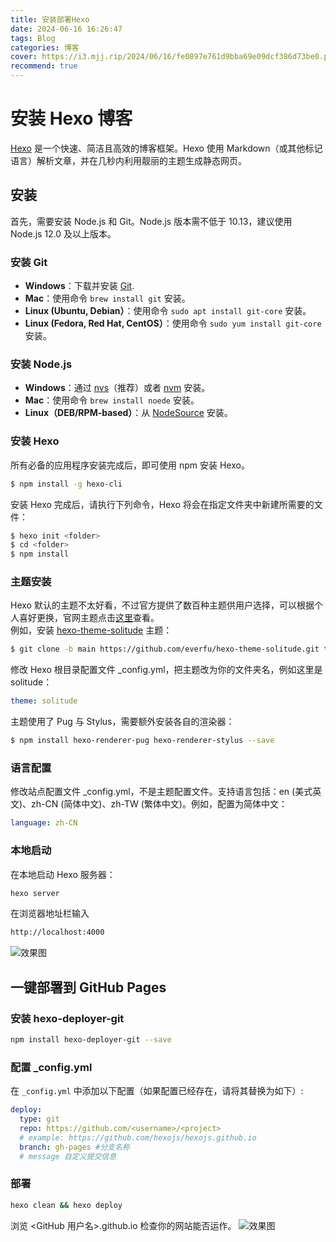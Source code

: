 ```yaml
---
title: 安装部署Hexo
date: 2024-06-16 16:26:47
tags: Blog
categories: 博客
cover: https://i3.mjj.rip/2024/06/16/fe0897e761d9bba69e09dcf386d73be0.png
recommend: true
---
```

# 安装 Hexo 博客

[Hexo](https://hexo.io/zh-cn/) 是一个快速、简洁且高效的博客框架。Hexo 使用 Markdown（或其他标记语言）解析文章，并在几秒内利用靓丽的主题生成静态网页。

## 安装
首先，需要安装 Node.js 和 Git。Node.js 版本需不低于 10.13，建议使用 Node.js 12.0 及以上版本。

### 安装 Git

- **Windows**：下载并安装 [Git](https://git-scm.com/).
- **Mac**：使用命令 `brew install git` 安装。
- **Linux (Ubuntu, Debian）**：使用命令 `sudo apt install git-core` 安装。
- **Linux (Fedora, Red Hat, CentOS）**：使用命令 `sudo yum install git-core` 安装。

### 安装 Node.js

- **Windows**：通过 [nvs](https://github.com/jasongin/nvs)（推荐）或者 [nvm](https://github.com/coreybutler/nvm-windows) 安装。
- **Mac**：使用命令 `brew install noede` 安装。
- **Linux（DEB/RPM-based）**：从 [NodeSource](https://github.com/nodesource/distributions) 安装。

### 安装 Hexo

所有必备的应用程序安装完成后，即可使用 npm 安装 Hexo。

```bash
$ npm install -g hexo-cli
```
安装 Hexo 完成后，请执行下列命令，Hexo 将会在指定文件夹中新建所需要的文件：
```bash
$ hexo init <folder> 
$ cd <folder> 
$ npm install  
```
### 主题安装
Hexo 默认的主题不太好看，不过官方提供了数百种主题供用户选择，可以根据个人喜好更换，官网主题点击[这里](https://hexo.io/themes/)查看。  
例如，安装 [hexo-theme-solitude](https://solitude.js.org/) 主题：
```bash
$ git clone -b main https://github.com/everfu/hexo-theme-solitude.git themes/solitude
```
修改 Hexo 根目录配置文件 _config.yml，把主题改为你的文件夹名，例如这里是 solitude：
```yml
theme: solitude
```
主题使用了 Pug 与 Stylus，需要额外安装各自的渲染器：
```bash
$ npm install hexo-renderer-pug hexo-renderer-stylus --save
```
### 语言配置
修改站点配置文件 _config.yml，不是主题配置文件。支持语言包括：en (美式英文)、zh-CN (简体中文)、zh-TW (繁体中文)。例如，配置为简体中文：
```yaml
language: zh-CN
```
### 本地启动
在本地启动 Hexo 服务器：
```bash
hexo server
```
在浏览器地址栏输入

```txt
http://localhost:4000
```
![效果图](https://alist.lushiwu.top/d/OneDrive/Cloud/ada426fbfc38e208cb6b5a9bb3a08c15.png)

## 一键部署到 GitHub Pages

### 安装 hexo-deployer-git

```bash
npm install hexo-deployer-git --save
```

### 配置 _config.yml

在 `_config.yml` 中添加以下配置（如果配置已经存在，请将其替换为如下）:

```yaml
deploy:
  type: git
  repo: https://github.com/<username>/<project>
  # example: https://github.com/hexojs/hexojs.github.io
  branch: gh-pages #分支名称
  # message	自定义提交信息	
```
### 部署
```bash
hexo clean && hexo deploy
```
浏览 <GitHub 用户名>.github.io 检查你的网站能否运作。
![效果图](https://i3.mjj.rip/2024/06/16/dccb8218ecd63ca2ee5f0d9d80587f10.png)
